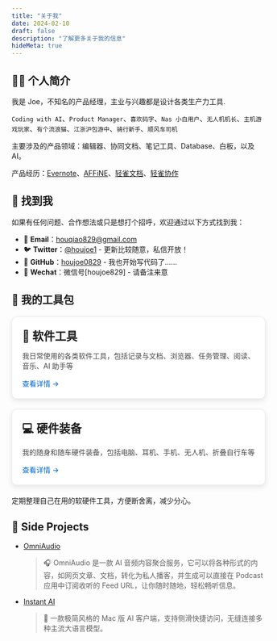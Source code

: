 ```yaml
---
title: "关于我"
date: 2024-02-10
draft: false
description: "了解更多关于我的信息"
hideMeta: true
---
```


## 👨‍💻 个人简介

我是 Joe，不知名的产品经理，主业与兴趣都是设计各类生产力工具.

`Coding with AI`、`Product Manager`、`喜欢码字`、`Nas 小白用户`、`无人机机长`、`主机游戏玩家`、`有个流浪猫`、`江浙沪包游中`、`骑行新手`、`顺风车司机`

主要涉及的产品领域：编辑器、协同文档、笔记工具、Database、白板，以及 AI。

产品经历：[Evernote](https://evernote.com/)、[AFFiNE](https://affine.pro/)、[轻雀文档](https://qingque.cn/products/docs)、[轻雀协作](https://qingque.cn/practice)

## 📮 找到我

如果有任何问题、合作想法或只是想打个招呼，欢迎通过以下方式找到我：

- 📧 **Email**：[houqiao829@gmail.com](mailto:houqiao829@gmail.com)
- 🐦 **Twitter**：[@houjoe1](https://x.com/houjoe1) - 更新比较随意，私信开放！
- 🐙 **GitHub**：[houjoe0829](https://github.com/houjoe0829) -  我也开始写代码了……
- 💬 **Wechat**：微信号[houjoe829]  -  请备注来意

## 🔧 我的工具包

<div class="toolkit-container">
  <a href="/posts/current-software-hardware-toolkit/" class="toolkit-card">
    <div class="card-content">
      <h3>📱 软件工具</h3>
      <p>我日常使用的各类软件工具，包括记录与文档、浏览器、任务管理、阅读、音乐、AI 助手等</p>
      <span class="read-more">查看详情 →</span>
    </div>
  </a>
  
  <a href="/posts/current-software-hardware-toolkit/#硬件部分" class="toolkit-card">
    <div class="card-content">
      <h3>💻 硬件装备</h3>
      <p>我的随身和随车硬件装备，包括电脑、耳机、手机、无人机、折叠自行车等</p>
      <span class="read-more">查看详情 →</span>
    </div>
  </a>
</div>

<style>
.toolkit-container {
  display: flex;
  flex-wrap: wrap;
  gap: 20px;
  margin: 20px 0;
}

.toolkit-card {
  flex: 1;
  min-width: 250px;
  border-radius: 10px;
  overflow: hidden;
  box-shadow: 0 4px 12px rgba(0,0,0,0.1);
  transition: all 0.3s ease;
  text-decoration: none;
  color: inherit;
  background-color: var(--card-background, #fff);
  border: 1px solid var(--border-color, #eaeaea);
}

.toolkit-card:hover {
  transform: translateY(-5px);
  box-shadow: 0 10px 20px rgba(0,0,0,0.15);
}

.card-content {
  padding: 20px;
}

.card-content h3 {
  margin-top: 0;
  margin-bottom: 10px;
  font-size: 1.4rem;
}

.card-content p {
  margin-bottom: 15px;
  opacity: 0.8;
}

.read-more {
  display: inline-block;
  font-weight: 500;
  color: var(--primary-color, #0066cc);
}

@media (max-width: 650px) {
  .toolkit-card {
    flex: 100%;
  }
}
</style>

<p class="toolkit-description">定期整理自己在用的软硬件工具，方便断舍离，减少分心。</p>

## 🌟 Side Projects

- [OmniAudio](https://omniaudio.info/)
  > 🎧 OmniAudio 是一款 AI 音频内容聚合服务，它可以将各种形式的内容，如网页文章、文档，转化为私人播客，并生成可以直接在 Podcast 应用中订阅收听的 Feed URL，让你随时随地，轻松畅听信息。

- [Instant AI](https://instantai.houjoe.me/)
  > 🤖 一款极简风格的 Mac 版 AI 客户端，支持侧滑快捷访问，无缝连接多种主流大语言模型。


